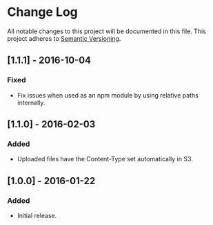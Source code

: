 # Change Log
All notable changes to this project will be documented in this file.
This project adheres to [Semantic Versioning](http://semver.org/).

## [1.1.1] - 2016-10-04
### Fixed
- Fix issues when used as an npm module by using relative paths internally.

## [1.1.0] - 2016-02-03
### Added
- Uploaded files have the Content-Type set automatically in S3.

## [1.0.0] - 2016-01-22
### Added
- Initial release.
